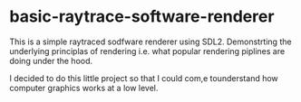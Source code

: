 # basic-raytrace-software-renderer
This is a simple raytraced sodfware renderer using SDL2. Demonstrting the underlying principlas of rendering i.e. what popular rendering piplines are doing under the hood. 

I decided to do this little project so that I could com,e tounderstand how computer graphics works at a low level.
